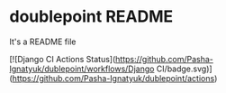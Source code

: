 # doublepoint README

It's a README file

[![Django CI Actions Status](https://github.com/Pasha-Ignatyuk/dublepoint/workflows/Django CI/badge.svg)]  
(https://github.com/Pasha-Ignatyuk/dublepoint/actions)